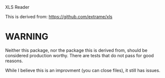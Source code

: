XLS Reader

This is derived from: https://github.com/extrame/xls

# WARNING

Neither this package, nor the package this is derived from, should be considered
production worthy. There are tests that do not pass for good reasons.

While I believe this is an improvment (you can close files), it still has issues.
